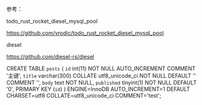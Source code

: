 参考：

todo_rust_rocket_diesel_mysql_pool

https://github.com/vrodic/todo_rust_rocket_diesel_mysql_pool


diesel

https://github.com/diesel-rs/diesel



CREATE TABLE `posts` (
  `id` int(11) NOT NULL AUTO_INCREMENT COMMENT '主键',
  `title` varchar(300) COLLATE utf8_unicode_ci NOT NULL DEFAULT '' COMMENT '',
  `body` text NOT NULL,
  `published` tinyint(1) NOT NULL DEFAULT '0',
  PRIMARY KEY (`id`)
) ENGINE=InnoDB AUTO_INCREMENT=1 DEFAULT CHARSET=utf8 COLLATE=utf8_unicode_ci COMMENT='test';


